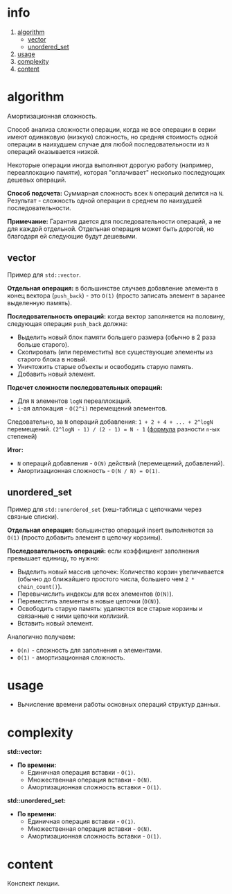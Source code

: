 # info
1) [algorithm](#algorithm)
	- [vector](##vector)
	- [unordered_set](##unordered_set)
2) [usage](#usage)
3) [complexity](#complexity)
4) [content](#content)

# algorithm
Амортизационная сложность.

Способ анализа сложности операции, когда не все операции в серии имеют одинаковую (низкую) сложность, но средняя стоимость одной операции в наихудшем случае для любой последовательности из `N` операций оказывается низкой.

Некоторые операции иногда выполняют дорогую работу (например, переаллокацию памяти), которая "оплачивает" несколько последующих дешевых операций.

**Способ подсчета:**
Суммарная сложность всех `N` операций делится на `N`. Результат - сложность одной операции в среднем по наихудшей последовательности.

**Примечание:**
Гарантия дается для последовательности операций, а не для каждой отдельной. Отдельная операция может быть дорогой, но благодаря ей следующие будут дешевыми.

## vector
Пример для `std::vector`.

**Отдельная операция:** в большинстве случаев добавление элемента в конец вектора (`push_back`) - это `O(1)` (просто записать элемент в заранее выделенную память).

**Последовательность операций:** когда вектор заполняется на половину, следующая операция `push_back` должна:
- Выделить новый блок памяти большего размера (обычно в 2 раза больше старого).
- Скопировать (или переместить) все существующие элементы из старого блока в новый.
- Уничтожить старые объекты и освободить старую память.
- Добавить новый элемент.

**Подсчет сложности последовательных операций:**
- Для `N` элементов `logN` переаллокаций. 
- `i`-ая аллокация - `O(2^i)` перемещений элементов.

Следовательно, за `N` операций добавления: `1 + 2 + 4 + ... + 2^logN` перемещений.
`(2^logN - 1) / (2 - 1) = N - 1` ([формула](https://foxford.ru/wiki/matematika/summa-i-raznost-vysokih-stepeney?srsltid=AfmBOooVkF4JsuZPIRIntIjRiKjyKjSOrJs4RMrLoA_PjNw479-SoY2A&utm_referrer=https%3A%2F%2Fwww.google.com%2F) разности `n`-ых степеней)

**Итог:**
- `N` операций добавления - `O(N)` действий (перемещений, добавлений).
- Амортизационная сложность - `O(N / N) = O(1)`. 

## unordered_set
Пример для `std::unordered_set` (хеш-таблица с цепочками через связные списки).

**Отдельная операция:** большинство операций insert выполняются за `O(1)` (просто добавить элемент в цепочку корзины).

**Последовательность операций:** если коэффициент заполнения превышает единицу, то нужно:
- Выделить новый массив цепочек: Количество корзин увеличивается (обычно до ближайшего простого числа, большего чем `2 * chain_count()`).
- Перевычислить индексы для всех элементов (`O(N)`).
- Переместить элементы в новые цепочки (`O(N)`).
- Освободить старую память: удаляются все старые корзины и связанные с ними цепочки коллизий.
- Вставить новый элемент.

Аналогично получаем: 
- `O(n)` - сложность для заполнения `n` элементами.
- `O(1)` - амортизационная сложность.

# usage
- Вычисление времени работы основных операций структур данных.

# complexity
**std::vector:**
- **По времени:** 
	- Единичная операция вставки - `O(1)`.
	- Множественная операция вставки - `O(N)`.
	- Амортизационная сложность вставки - `O(1)`.

**std::unordered_set:**
- **По времени:** 
	- Единичная операция вставки - `O(1)`.
	- Множественная операция вставки - `O(N)`.
	- Амортизационная сложность вставки - `O(1)`.

# content
Конспект лекции.